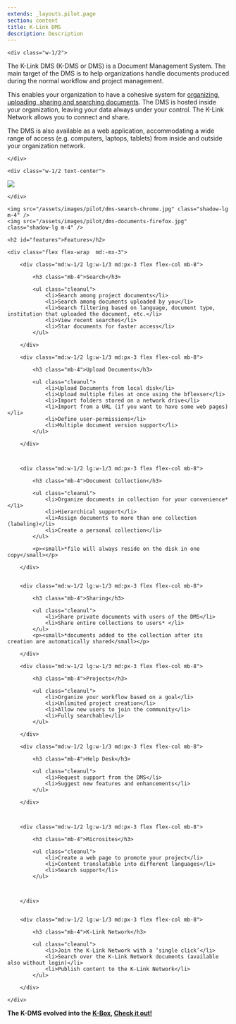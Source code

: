 ```yaml
---
extends: _layouts.pilot.page
section: content
title: K-Link DMS
description: Description
---
```


<div class="flex">
		
	<div class="w-1/2">

<p>The K-Link DMS (K-DMS or DMS) is a Document Management System. The main target of the DMS is to help organizations handle  documents produced during the normal workflow and project management.</p>

<p>This enables your organization to have a cohesive system for <a href="#features">organizing, uploading, sharing and searching documents</a>. The DMS is hosted inside your organization, leaving your data always under your control. The K-Link Network allows you to connect and share.</p>

<p>The DMS is also available as a web application, accommodating a wide range of access (e.g. computers, laptops, tablets) from inside and outside your organization network.</p>			

	</div>

	<div class="w-1/2 text-center">

<img src="/assets/images/pilot/dms-login-edge.jpg" class="shadow-lg m-4 -mt-8" />

	</div>

</div>


<div class="flex justify-between -mx-4">
	
	<img src="/assets/images/pilot/dms-search-chrome.jpg" class="shadow-lg m-4" />
	<img src="/assets/images/pilot/dms-documents-firefox.jpg"  class="shadow-lg m-4" />

</div>



<div class="mt-8">

	<h2 id="features">Features</h2>

	<div class="flex flex-wrap  md:-mx-3">
		
		<div class="md:w-1/2 lg:w-1/3 md:px-3 flex flex-col mb-8">

			<h3 class="mb-4">Search</h3>
			
			<ul class="cleanul">
				<li>Search among project documents</li>
				<li>Search among documents uploaded by you</li>
				<li>Search filtering based on language, document type, institution that uploaded the document, etc.</li>
				<li>View recent searches</li>
				<li>Star documents for faster access</li>
			</ul>
			
		</div>
		
		<div class="md:w-1/2 lg:w-1/3 md:px-3 flex flex-col mb-8">

			<h3 class="mb-4">Upload Documents</h3>
			
			<ul class="cleanul">
				<li>Upload Documents from local disk</li>
				<li>Upload multiple files at once using the bflexser</li>
				<li>Import folders stored on a network drive</li>
				<li>Import from a URL (if you want to have some web pages)</li>
				<li>Define user-permissions</li>
				<li>Multiple document version support</li>
			</ul>
			
		</div>

		

		<div class="md:w-1/2 lg:w-1/3 md:px-3 flex flex-col mb-8">

			<h3 class="mb-4">Document Collection</h3>
			
			<ul class="cleanul">
				<li>Organize documents in collection for your convenience*</li>
				<li>Hierarchical support</li>
				<li>Assign documents to more than one collection (labeling)</li>
				<li>Create a personal collection</li>
			</ul>
			
			<p><small>*file will always reside on the disk in one copy</small></p>
			
		</div>

	
		<div class="md:w-1/2 lg:w-1/3 md:px-3 flex flex-col mb-8">

			<h3 class="mb-4">Sharing</h3>
			
			<ul class="cleanul">
				<li>Share private documents with users of the DMS</li>
				<li>Share entire collections to users* </li>
			</ul>
			<p><small>*documents added to the collection after its creation are automatically shared</small></p>

		</div>
		
		<div class="md:w-1/2 lg:w-1/3 md:px-3 flex flex-col mb-8">

			<h3 class="mb-4">Projects</h3>
			
			<ul class="cleanul">
				<li>Organize your workflow based on a goal</li>
				<li>Unlimited project creation</li>
				<li>Allow new users to join the community</li>
				<li>Fully searchable</li>
			</ul>
			
		</div>
		
		<div class="md:w-1/2 lg:w-1/3 md:px-3 flex flex-col mb-8">

			<h3 class="mb-4">Help Desk</h3>
			
			<ul class="cleanul">
				<li>Request support from the DMS</li>
				<li>Suggest new features and enhancements</li>
			</ul>
			
		</div>

		

		<div class="md:w-1/2 lg:w-1/3 md:px-3 flex flex-col mb-8">

			<h3 class="mb-4">Microsites</h3>
			
			<ul class="cleanul">
				<li>Create a web page to promote your project</li>
				<li>Content translatable into different languages</li>
				<li>Search support</li>
			</ul>
			
			
			
		</div>

	
		<div class="md:w-1/2 lg:w-1/3 md:px-3 flex flex-col mb-8">

			<h3 class="mb-4">K-Link Network</h3>
			
			<ul class="cleanul">
				<li>Join the K-Link Network with a ‘single click’</li>
				<li>Search over the K-Link Network documents (available also without login)</li>
				<li>Publish content to the K-Link Network</li>
			</ul>
			
		</div>
		
	</div>
	
	
</div>

<div class="bg-yellow-light shadow-lg p-4 my-8">

<strong>The K-DMS evolved into the <a href="https://github.com/k-box/k-box">K-Box</a>, <a href="https://github.com/k-box/k-box">Check it out!</a></strong>
	
</div>